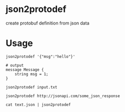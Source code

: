 # json2protodef
create protobuf definition from json data

# Usage

```
json2protodef '{"msg":"hello"}'

# output
message Message {
    string msg = 1;
}
```

```
json2protodef input.txt

json2protodef http://jsonapi.com/some_json_response

cat text.json | json2protodef

```
